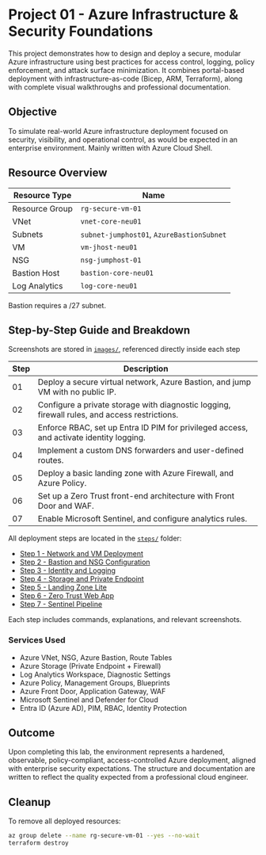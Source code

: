 # Project 01 - Azure Infrastructure & Security Foundations

This project demonstrates how to design and deploy a secure, modular Azure infrastructure using best practices for access control, logging, policy enforcement, and attack surface minimization. It combines portal-based deployment with infrastructure-as-code (Bicep, ARM, Terraform), along with complete visual walkthroughs and professional documentation.

## Objective

To simulate real-world Azure infrastructure deployment focused on security, visibility, and operational control, as would be expected in an enterprise environment. Mainly written with Azure Cloud Shell.

## Resource Overview

| Resource Type        | Name                                       |
|----------------------|--------------------------------------------|
| Resource Group       | `rg-secure-vm-01`                          |
| VNet                 | `vnet-core-neu01`                          |
| Subnets              | `subnet-jumphost01`, `AzureBastionSubnet`  |
| VM                   | `vm-jhost-neu01`                           |
| NSG                  | `nsg-jumphost-01`                          |
| Bastion Host         | `bastion-core-neu01`                       |
| Log Analytics        | `log-core-neu01`                           |

Bastion requires a /27 subnet.

## Step-by-Step Guide and Breakdown

Screenshots are stored in [`images/`](images/), referenced directly inside each step

| Step | Description                                                                                   |
|------|-----------------------------------------------------------------------------------------------|
| 01   | Deploy a secure virtual network, Azure Bastion, and jump VM with no public IP.                |
| 02   | Configure a private storage with diagnostic logging, firewall rules, and access restrictions. |
| 03   | Enforce RBAC, set up Entra ID PIM for privileged access, and activate identity logging.       |
| 04   | Implement a custom DNS forwarders and user-defined routes.                                    |
| 05   | Deploy a basic landing zone with Azure Firewall, and Azure Policy.                            |
| 06   | Set up a Zero Trust front-end architecture with Front Door and WAF.                           |
| 07   | Enable Microsoft Sentinel, and configure analytics rules.                                     | 

All deployment steps are located in the [`steps/`](steps/) folder:

- [Step 1 - Network and VM Deployment](steps/step01_network_and_vm.md)
- [Step 2 - Bastion and NSG Configuration](steps/step02_bastion_and_nsg.md)
- [Step 3 - Identity and Logging](steps/step03_identity_and_logging.md)
- [Step 4 - Storage and Private Endpoint](steps/step04_storage_and_privateendpoints.md)
- [Step 5 - Landing Zone Lite](steps/step05_landing_zone_lite.md)
- [Step 6 - Zero Trust Web App](steps/step06_zero_trust_webapp.md)
- [Step 7 - Sentinel Pipeline](steps/step07_sentinel_pipeline.md)

Each step includes commands, explanations, and relevant screenshots.

### Services Used

- Azure VNet, NSG, Azure Bastion, Route Tables
- Azure Storage (Private Endpoint + Firewall)
- Log Analytics Workspace, Diagnostic Settings
- Azure Policy, Management Groups, Blueprints
- Azure Front Door, Application Gateway, WAF
- Microsoft Sentinel and Defender for Cloud
- Entra ID (Azure AD), PIM, RBAC, Identity Protection

## Outcome

Upon completing this lab, the environment represents a hardened, observable, policy-compliant, access-controlled Azure deployment, aligned with enterprise security expectations. The structure and documentation are written to reflect the quality expected from a professional cloud engineer.

## Cleanup

To remove all deployed resources:

```bash
az group delete --name rg-secure-vm-01 --yes --no-wait
terraform destroy
```